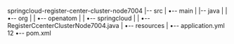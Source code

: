 springcloud-register-center-cluster-node7004
|-- src
|   •-- main
|       |-- java
|       |   •-- org
|       |       •-- openatom
|       |           •-- springcloud
|       |               •-- RegisterCcenterClusterNode7004.java
|       •-- resources
|           •-- application.yml
12
•-- pom.xml
